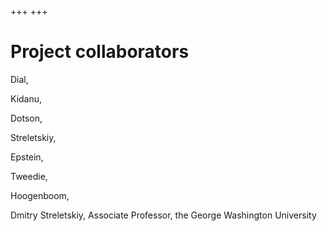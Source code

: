 +++
+++
# Project collaborators

Dial, 

Kidanu,

Dotson, 

Streletskiy, 

Epstein, 

Tweedie, 

Hoogenboom,

Dmitry Streletskiy, Associate Professor, the George Washington University
